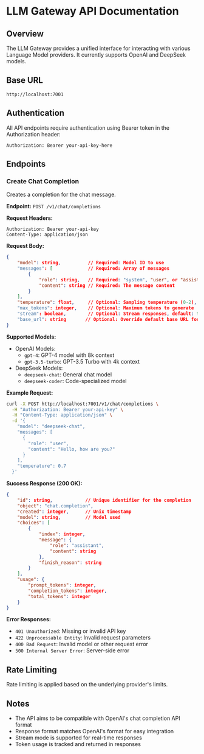 # LLM Gateway API Documentation

## Overview
The LLM Gateway provides a unified interface for interacting with various Language Model providers. It currently supports OpenAI and DeepSeek models.

## Base URL
```
http://localhost:7001
```

## Authentication
All API endpoints require authentication using Bearer token in the Authorization header:
```
Authorization: Bearer your-api-key-here
```

## Endpoints

### Create Chat Completion
Creates a completion for the chat message.

**Endpoint:** `POST /v1/chat/completions`

**Request Headers:**
```
Authorization: Bearer your-api-key
Content-Type: application/json
```

**Request Body:**
```json
{
    "model": string,          // Required: Model ID to use
    "messages": [             // Required: Array of messages
        {
            "role": string,   // Required: "system", "user", or "assistant"
            "content": string // Required: The message content
        }
    ],
    "temperature": float,     // Optional: Sampling temperature (0-2), default: 0.7
    "max_tokens": integer,    // Optional: Maximum tokens to generate
    "stream": boolean,        // Optional: Stream responses, default: false
    "base_url": string       // Optional: Override default base URL for the provider
}
```

**Supported Models:**
- OpenAI Models:
  - `gpt-4`: GPT-4 model with 8k context
  - `gpt-3.5-turbo`: GPT-3.5 Turbo with 4k context
- DeepSeek Models:
  - `deepseek-chat`: General chat model
  - `deepseek-coder`: Code-specialized model

**Example Request:**
```bash
curl -X POST http://localhost:7001/v1/chat/completions \
  -H "Authorization: Bearer your-api-key" \
  -H "Content-Type: application/json" \
  -d '{
    "model": "deepseek-chat",
    "messages": [
      {
        "role": "user",
        "content": "Hello, how are you?"
      }
    ],
    "temperature": 0.7
  }'
```

**Success Response (200 OK):**
```json
{
    "id": string,            // Unique identifier for the completion
    "object": "chat.completion",
    "created": integer,      // Unix timestamp
    "model": string,         // Model used
    "choices": [
        {
            "index": integer,
            "message": {
                "role": "assistant",
                "content": string
            },
            "finish_reason": string
        }
    ],
    "usage": {
        "prompt_tokens": integer,
        "completion_tokens": integer,
        "total_tokens": integer
    }
}
```

**Error Responses:**
- `401 Unauthorized`: Missing or invalid API key
- `422 Unprocessable Entity`: Invalid request parameters
- `400 Bad Request`: Invalid model or other request error
- `500 Internal Server Error`: Server-side error

## Rate Limiting
Rate limiting is applied based on the underlying provider's limits.

## Notes
- The API aims to be compatible with OpenAI's chat completion API format
- Response format matches OpenAI's format for easy integration
- Stream mode is supported for real-time responses
- Token usage is tracked and returned in responses
